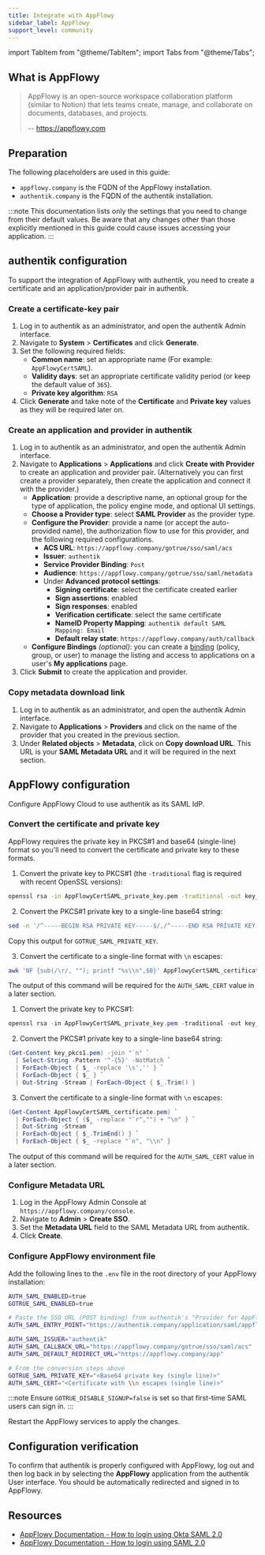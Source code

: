 ```yaml
---
title: Integrate with AppFlowy
sidebar_label: AppFlowy
support_level: community
---
```


import TabItem from "@theme/TabItem";
import Tabs from "@theme/Tabs";

## What is AppFlowy

> AppFlowy is an open-source workspace collaboration platform (similar to Notion) that lets teams create, manage, and collaborate on documents, databases, and projects.
>
> -- https://appflowy.com

## Preparation

The following placeholders are used in this guide:

- `appflowy.company` is the FQDN of the AppFlowy installation.
- `authentik.company` is the FQDN of the authentik installation.

:::note
This documentation lists only the settings that you need to change from their default values. Be aware that any changes other than those explicitly mentioned in this guide could cause issues accessing your application.
:::

## authentik configuration

To support the integration of AppFlowy with authentik, you need to create a certificate and an application/provider pair in authentik.

### Create a certificate-key pair

1. Log in to authentik as an administrator, and open the authentik Admin interface.
2. Navigate to **System** > **Certificates** and click **Generate**.
3. Set the following required fields:
    - **Common name**: set an appropriate name (For example: `AppFlowyCertSAML`).
    - **Validity days**: set an appropriate certificate validity period (or keep the default value of `365`).
    - **Private key algorithm**: `RSA`
4. Click **Generate** and take note of the **Certificate** and **Private key** values as they will be required later on.

### Create an application and provider in authentik

1. Log in to authentik as an administrator, and open the authentik Admin interface.
2. Navigate to **Applications** > **Applications** and click **Create with Provider** to create an application and provider pair. (Alternatively you can first create a provider separately, then create the application and connect it with the provider.)
    - **Application**: provide a descriptive name, an optional group for the type of application, the policy engine mode, and optional UI settings.
    - **Choose a Provider type**: select **SAML Provider** as the provider type.
    - **Configure the Provider**: provide a name (or accept the auto-provided name), the authorization flow to use for this provider, and the following required configurations.
        - **ACS URL**: `https://appflowy.company/gotrue/sso/saml/acs`
        - **Issuer**: `authentik`
        - **Service Provider Binding**: `Post`
        - **Audience**: `https://appflowy.company/gotrue/sso/saml/metadata`
        - Under **Advanced protocol settings**:
            - **Signing certificate**: select the certificate created earlier
            - **Sign assertions**: enabled
            - **Sign responses**: enabled
            - **Verification certificate**: select the same certificate
            - **NameID Property Mapping**: `authentik default SAML Mapping: Email`
            - **Default relay state**: `https://appflowy.company/auth/callback`
    - **Configure Bindings** _(optional)_: you can create a [binding](/docs/add-secure-apps/flows-stages/bindings/) (policy, group, or user) to manage the listing and access to applications on a user's **My applications** page.
3. Click **Submit** to create the application and provider.

### Copy metadata download link

1. Log in to authentik as an administrator, and open the authentik Admin interface.
2. Navigate to **Applications** > **Providers** and click on the name of the provider that you created in the previous section.
3. Under **Related objects** > **Metadata**, click on **Copy download URL**. This URL is your **SAML Metadata URL** and it will be required in the next section.

## AppFlowy configuration

Configure AppFlowy Cloud to use authentik as its SAML IdP.

### Convert the certificate and private key

AppFlowy requires the private key in PKCS#1 and base64 (single-line) format so you'll need to convert the certificate and private key to these formats.

<Tabs>
<TabItem value="linuxmac" label="Linux and MacOS" default>

1.  Convert the private key to PKCS#1 (the `-traditional` flag is required with recent OpenSSL versions):

```bash
openssl rsa -in AppFlowyCertSAML_private_key.pem -traditional -out key_pkcs1.pem
```

2.  Convert the PKCS#1 private key to a single-line base64 string:

```bash
sed -n '/^-----BEGIN RSA PRIVATE KEY-----$/,/^-----END RSA PRIVATE KEY-----$/p' key_pkcs1.pem      | grep -v '^-----'      | tr -d '\n'
```

Copy this output for `GOTRUE_SAML_PRIVATE_KEY`.

3.  Convert the certificate to a single-line format with `\n` escapes:

```bash
awk 'NF {sub(/\r/, ""); printf "%s\\n",$0}' AppFlowyCertSAML_certificate.pem
```

The output of this command will be required for the `AUTH_SAML_CERT` value in a later section.

</TabItem>
<TabItem value="windows" label="Windows">

1.  Convert the private key to PKCS#1:

```powershell
openssl rsa -in AppFlowyCertSAML_private_key.pem -traditional -out key_pkcs1.pem
```

2. Convert the PKCS#1 private key to a single-line base64 string:

```powershell
(Get-Content key_pkcs1.pem) -join "`n" `
  | Select-String -Pattern '^-{5}' -NotMatch `
  | ForEach-Object { $_ -replace '\s','' } `
  | ForEach-Object { $_ } `
  | Out-String -Stream | ForEach-Object { $_.Trim() }
```

3. Convert the certificate to a single-line format with `\n` escapes:

```powershell
(Get-Content AppFlowyCertSAML_certificate.pem) `
  | ForEach-Object { ($_ -replace "`r","") + "\n" } `
  | Out-String -Stream `
  | ForEach-Object { $_.TrimEnd() } `
  | ForEach-Object { $_ -replace "`n", "\\n" }
```

The output of this command will be required for the `AUTH_SAML_CERT` value in a later section.

</TabItem>
</Tabs>

### Configure Metadata URL

1. Log in the AppFlowy Admin Console at `https://appflowy.company/console`.
2. Navigate to **Admin** > **Create SSO**.
3. Set the **Metadata URL** field to the SAML Metadata URL from authentik.
4. Click **Create**.

### Configure AppFlowy environment file

Add the following lines to the `.env` file in the root directory of your AppFlowy installation:

```bash
AUTH_SAML_ENABLED=true
GOTRUE_SAML_ENABLED=true

# Paste the SSO URL (POST binding) from authentik's "Provider for AppFlowy"
AUTH_SAML_ENTRY_POINT="https://authentik.company/application/saml/appflowy/sso/binding/post"

AUTH_SAML_ISSUER="authentik"
AUTH_SAML_CALLBACK_URL="https://appflowy.company/gotrue/sso/saml/acs"
AUTH_SAML_DEFAULT_REDIRECT_URL="https://appflowy.company/app"

# From the conversion steps above
GOTRUE_SAML_PRIVATE_KEY="<Base64 private key (single line)>"
AUTH_SAML_CERT="<Certificate with \\n escapes (single line)>"
```

:::note
Ensure `GOTRUE_DISABLE_SIGNUP=false` is set so that first-time SAML users can sign in.
:::

Restart the AppFlowy services to apply the changes.

## Configuration verification

To confirm that authentik is properly configured with AppFlowy, log out and then log back in by selecting the **AppFlowy** application from the authentik User interface. You should be automatically redirected and signed in to AppFlowy.

## Resources

- [AppFlowy Documentation - How to login using Okta SAML 2.0](https://appflowy.com/docs/How-to-log-in-using-Okta-SAML-2)
- [AppFlowy Documentation - How to login using SAML 2.0](https://appflowy.com/docs/How-to-log-in-using-SAML-2)
